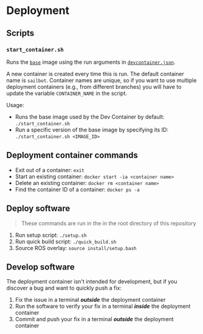 # Deployment

## Scripts

### `start_container.sh`

Runs the [`base`](https://github.com/UBCSailbot/sailbot_workspace/blob/main/.devcontainer/base-dev/base-dev.Dockerfile)
image using the run arguments in [`devcontainer.json`](https://github.com/UBCSailbot/sailbot_workspace/blob/main/.devcontainer/devcontainer.json).

A new container is created every time this is run. The default container name is `sailbot`. Container names are unique,
so if you want to use multiple deployment containers (e.g., from different branches) you will have to update the variable
`CONTAINER_NAME` in the script.

Usage:

- Runs the base image used by the Dev Container by default: `./start_container.sh`
- Run a specific version of the base image by specifying its ID: `./start_container.sh <IMAGE_ID>`

## Deployment container commands

- Exit out of a container: `exit`
- Start an existing container: `docker start -ia <container name>`
- Delete an existing container: `docker rm <container name>`
- Find the container ID of a container: `docker ps -a`

## Deploy software

> These commands are run in the in the root directory of this repository

1. Run setup script: `./setup.sh`
2. Run quick build script: `./quick_build.sh`
3. Source ROS overlay: `source install/setup.bash`

## Develop software

The deployment container isn't intended for development, but if you discover a bug and want to quickly push a fix:

1. Fix the issue in a terminal ***outside*** the deployment container
2. Run the software to verify your fix in a terminal ***inside*** the deployment container
3. Commit and push your fix in a terminal ***outside*** the deployment container
